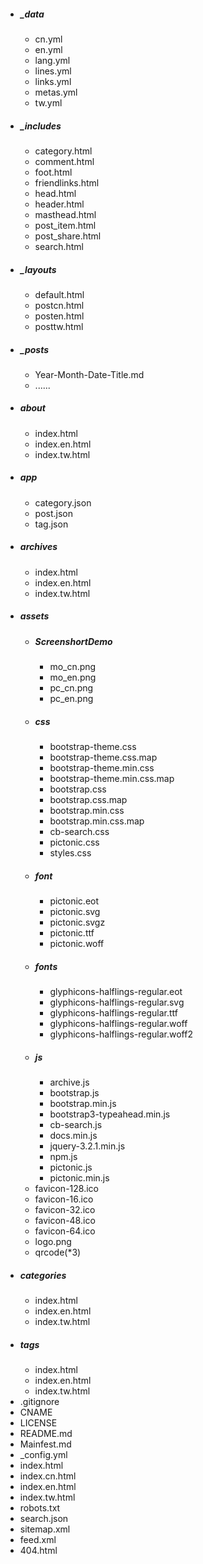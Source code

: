 - ##### _data
  - cn.yml
  - en.yml
  - lang.yml
  - lines.yml
  - links.yml
  - metas.yml
  - tw.yml
- ##### _includes
  - category.html
  - comment.html
  - foot.html
  - friendlinks.html
  - head.html
  - header.html
  - masthead.html
  - post_item.html
  - post_share.html
  - search.html
- ##### _layouts
  - default.html
  - postcn.html
  - posten.html
  - posttw.html
- ##### _posts
  - Year-Month-Date-Title.md
  - ......
- ##### about
  - index.html
  - index.en.html
  - index.tw.html
- ##### app
  - category.json
  - post.json
  - tag.json
- ##### archives
  - index.html
  - index.en.html
  - index.tw.html
- ##### assets
  - ##### ScreenshortDemo
    - mo_cn.png
    - mo_en.png
    - pc_cn.png
    - pc_en.png
  - ##### css
    - bootstrap-theme.css
    - bootstrap-theme.css.map
    - bootstrap-theme.min.css
    - bootstrap-theme.min.css.map
    - bootstrap.css
    - bootstrap.css.map
    - bootstrap.min.css
    - bootstrap.min.css.map
    - cb-search.css
    - pictonic.css
    - styles.css
  - ##### font
    - pictonic.eot
    - pictonic.svg
    - pictonic.svgz
    - pictonic.ttf
    - pictonic.woff
  - ##### fonts
    - glyphicons-halflings-regular.eot
    - glyphicons-halflings-regular.svg
    - glyphicons-halflings-regular.ttf
    - glyphicons-halflings-regular.woff
    - glyphicons-halflings-regular.woff2
  - ##### js
    - archive.js
    - bootstrap.js
    - bootstrap.min.js
    - bootstrap3-typeahead.min.js
    - cb-search.js
    - docs.min.js
    - jquery-3.2.1.min.js
    - npm.js
    - pictonic.js
    - pictonic.min.js
  - favicon-128.ico
  - favicon-16.ico
  - favicon-32.ico
  - favicon-48.ico
  - favicon-64.ico
  - logo.png
  - qrcode(*3)
- ##### categories
  - index.html
  - index.en.html
  - index.tw.html
- ##### tags
  - index.html
  - index.en.html
  - index.tw.html
- .gitignore
- CNAME
- LICENSE
- README.md
- Mainfest.md
- _config.yml
- index.html
- index.cn.html
- index.en.html
- index.tw.html
- robots.txt
- search.json
- sitemap.xml
- feed.xml
- 404.html
